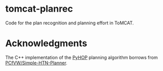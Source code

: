 # tomcat-planrec

Code for the plan recognition and planning effort in ToMCAT.

# Acknowledgments

The C++ implementation of the
[PyHOP](https://bitbucket.org/dananau/pyhop/src/master/) planning algorithm
borrows from
[PCfVW/Simple-HTN-Planner](https://github.com/PCfVW/Simple-HTN-Planner).
